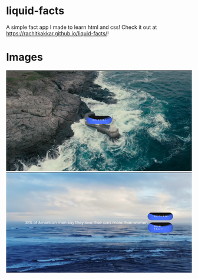 # liquid-facts
A simple fact app I made to learn html and css! Check it out at https://rachitkakkar.github.io/liquid-facts/!

# Images
![screen 1](images/screen1.png)
![screen 2](images/screen2.png)
